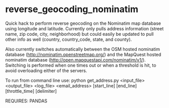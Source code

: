 reverse_geocoding_nominatim
===========================

Quick hack to perform reverse geocoding on the Nominatim map database using longitude and latitude.  Currently only pulls address information (street name, zip code, city, neighborhood) but could easily be updated to pull other info as well (country, country_code, state, and county).  

Also currently switches automatically between the OSM hosted nominatim database (http://nominatim.openstreetmap.org/) and the MapQuest hosted nominatim database (http://open.mapquestapi.com/nominatim/v1/).  Switching is performed when one times out or when a threshold is hit, to avoid overloading either of the servers.

To run from command line use:
python get_address.py <input_file> <output_file> <log_file> <email_address> [start_line] [end_line] [throttle_time] [delimiter]

REQUIRES: PANDAS
